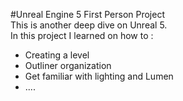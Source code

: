 #Unreal Engine 5 First Person Project  
This is another deep dive on Unreal 5.  
In this project I learned on how to :
- Creating a level
- Outliner organization
- Get familiar with lighting and Lumen
- ....